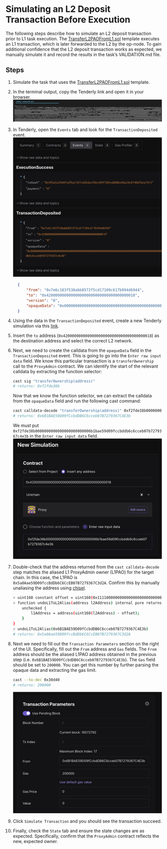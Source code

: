 # Simulating an L2 Deposit Transaction Before Execution

The following steps describe how to simulate an L2 deposit transaction prior to L1 task execution. The [TransferL2PAOFromL1.sol](../template/TransferL2PAOFromL1.sol) template executes an L1 transaction, which is later forwarded to the L2 by the op-node. To gain additional confidence that the L2 deposit transaction works as expected, we manually simulate it and record the results in the task’s VALIDATION.md file.

## Steps

1. Simulate the task that uses the [TransferL2PAOFromL1.sol](../template/TransferL2PAOFromL1.sol) template.
2. In the terminal output, copy the Tenderly link and open it in your browser.
      ![Tenderly Simulation Link](./images/tenderly-simulation-link.png)
3. In Tenderly, open the `Events` tab and look for the `TransactionDeposited` event.
      ![TransactionDeposited Event](./images/tenderly-tx-deposited-event.png)
      ```json
        {
            "from": "0x7e6c183f538abb8572f5cd17109c617b994d6944",
            "to": "0x4200000000000000000000000000000000000018",
            "version": "0",
            "opaqueData": "0x000000000000000000000000000000000000000000000000000000000000000000000000000000000000000000000000000000000000000000000000000000000000000000030d4000f2fde38b0000000000000000000000006b1bae59d09fccbddb6c6cceb07b7279367c4e3b"
        }
      ```

4. Using the data in the `TransactionDeposited` event, create a new Tenderly simulation via this [link](https://dashboard.tenderly.co/TENDERLY_USERNAME/TENDERLY_PROJECT/simulator/new?block=&blockIndex=0&from=0x0000000000000000000000000000000000000000&gas=8000000&gasPrice=0&value=0&contractAddress=&headerBlockNumber=&headerTimestamp=).
5. Insert the `to` address (`0x4200000000000000000000000000000000000018`) as the destination address and select the correct L2 network.
6. Next, we need to create the calldata from the `opaqueData` field in the `TransactionDeposited` event. This is going to go into the `Enter raw input data` field. We know this particular transaction is a `transferOwnership` call to the `ProxyAdmin` contract. We can identify the start of the relevant calldata by extracting the function selector:
    ```bash
    cast sig "transferOwnership(address)"
    # returns: 0xf2fde38b
    ```
    Now that we know the function selector, we can extract the calldata from the `opaqueData` field and run the following cast command:
    ```bash
    cast calldata-decode "transferOwnership(address)" 0xf2fde38b0000000000000000000000006b1bae59d09fccbddb6c6cceb07b7279367c4e3b
    # returns: 0x6B1BAE59D09fCcbdDB6C6cceb07B7279367C4E3b
    ```
    We must put `0xf2fde38b0000000000000000000000006b1bae59d09fccbddb6c6cceb07b7279367c4e3b` in the `Enter raw input data` field.
    ![Enter Raw Input Data](./images/tenderly-raw-input-data.png)
8. Double-check that the address returned from the `cast calldata-decode` step matches the aliased L1 ProxyAdmin owner (L1PAO) for the target chain. In this case, the L1PAO is `0x5a0Aae59D09fccBdDb6C6CcEB07B7279367C3d2A`. Confirm this by manually unaliasing the address using [chisel](https://book.getfoundry.sh/chisel/).
    ```bash
    > uint160 constant offset = uint160(0x1111000000000000000000000000000000001111)
    > function undoL1ToL2Alias(address l2Address) internal pure returns (address l1Address) {
        unchecked {
            l1Address = address(uint160(l2Address) - offset);
        }
    }
    > undoL1ToL2Alias(0x6B1BAE59D09fCcbdDB6C6cceb07B7279367C4E3b)
    # returns: 0x5a0Aae59D09fccBdDb6C6CcEB07B7279367C3d2A
    ```
9. Next we need to fill out the `Transaction Parameters` section on the right of the UI. Specifically, fill out the `From` address and `Gas` fields. The `From` address should be the aliased L1PAO address obtained in the previous step (i.e. `0x6B1BAE59D09fCcbdDB6C6cceb07B7279367C4E3b`). The `Gas` field should be set to `200000`. You can get this number by further parsing the opaque data and extracting the gas limit.
    ```bash
    cast --to-dec 0x30d40
    # returns: 200000
    ```
    ![Transaction Parameters](./images/tenderly-tx-parameters.png)

10. Click `Simulate Transaction` and you should see the transaction succeed. 
11. Finally, check the `State` tab and ensure the state changes are as expected. Specifically, confirm that the `ProxyAdmin` contract reflects the new, expected owner.
